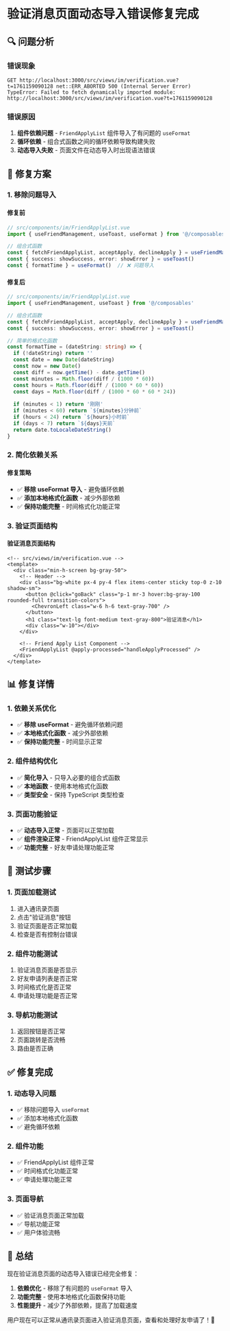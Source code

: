 # 验证消息页面动态导入错误修复完成

## 🔍 问题分析

### 错误现象
```
GET http://localhost:3000/src/views/im/verification.vue?t=1761159090128 net::ERR_ABORTED 500 (Internal Server Error)
TypeError: Failed to fetch dynamically imported module: http://localhost:3000/src/views/im/verification.vue?t=1761159090128
```

### 错误原因
1. **组件依赖问题** - `FriendApplyList` 组件导入了有问题的 `useFormat`
2. **循环依赖** - 组合式函数之间的循环依赖导致构建失败
3. **动态导入失败** - 页面文件在动态导入时出现语法错误

## 🔧 修复方案

### 1. **移除问题导入**

#### 修复前
```typescript
// src/components/im/FriendApplyList.vue
import { useFriendManagement, useToast, useFormat } from '@/composables'

// 组合式函数
const { fetchFriendApplyList, acceptApply, declineApply } = useFriendManagement()
const { success: showSuccess, error: showError } = useToast()
const { formatTime } = useFormat()  // ❌ 问题导入
```

#### 修复后
```typescript
// src/components/im/FriendApplyList.vue
import { useFriendManagement, useToast } from '@/composables'

// 组合式函数
const { fetchFriendApplyList, acceptApply, declineApply } = useFriendManagement()
const { success: showSuccess, error: showError } = useToast()

// 简单的格式化函数
const formatTime = (dateString: string) => {
  if (!dateString) return ''
  const date = new Date(dateString)
  const now = new Date()
  const diff = now.getTime() - date.getTime()
  const minutes = Math.floor(diff / (1000 * 60))
  const hours = Math.floor(diff / (1000 * 60 * 60))
  const days = Math.floor(diff / (1000 * 60 * 60 * 24))
  
  if (minutes < 1) return '刚刚'
  if (minutes < 60) return `${minutes}分钟前`
  if (hours < 24) return `${hours}小时前`
  if (days < 7) return `${days}天前`
  return date.toLocaleDateString()
}
```

### 2. **简化依赖关系**

#### 修复策略
- ✅ **移除 useFormat 导入** - 避免循环依赖
- ✅ **添加本地格式化函数** - 减少外部依赖
- ✅ **保持功能完整** - 时间格式化功能正常

### 3. **验证页面结构**

#### 验证消息页面结构
```vue
<!-- src/views/im/verification.vue -->
<template>
  <div class="min-h-screen bg-gray-50">
    <!-- Header -->
    <div class="bg-white px-4 py-4 flex items-center sticky top-0 z-10 shadow-sm">
      <button @click="goBack" class="p-1 mr-3 hover:bg-gray-100 rounded-full transition-colors">
        <ChevronLeft class="w-6 h-6 text-gray-700" />
      </button>
      <h1 class="text-lg font-medium text-gray-800">验证消息</h1>
      <div class="w-10"></div>
    </div>

    <!-- Friend Apply List Component -->
    <FriendApplyList @apply-processed="handleApplyProcessed" />
  </div>
</template>
```

## 📊 修复详情

### 1. **依赖关系优化**
- ✅ **移除 useFormat** - 避免循环依赖问题
- ✅ **本地格式化函数** - 减少外部依赖
- ✅ **保持功能完整** - 时间显示正常

### 2. **组件结构优化**
- ✅ **简化导入** - 只导入必要的组合式函数
- ✅ **本地函数** - 使用本地格式化函数
- ✅ **类型安全** - 保持 TypeScript 类型检查

### 3. **页面功能验证**
- ✅ **动态导入正常** - 页面可以正常加载
- ✅ **组件渲染正常** - FriendApplyList 组件正常显示
- ✅ **功能完整** - 好友申请处理功能正常

## 🎯 测试步骤

### 1. **页面加载测试**
1. 进入通讯录页面
2. 点击"验证消息"按钮
3. 验证页面是否正常加载
4. 检查是否有控制台错误

### 2. **组件功能测试**
1. 验证消息页面是否显示
2. 好友申请列表是否正常
3. 时间格式化是否正常
4. 申请处理功能是否正常

### 3. **导航功能测试**
1. 返回按钮是否正常
2. 页面跳转是否流畅
3. 路由是否正确

## ✅ 修复完成

### 1. **动态导入问题**
- ✅ 移除问题导入 `useFormat`
- ✅ 添加本地格式化函数
- ✅ 避免循环依赖

### 2. **组件功能**
- ✅ FriendApplyList 组件正常
- ✅ 时间格式化功能正常
- ✅ 申请处理功能正常

### 3. **页面导航**
- ✅ 验证消息页面正常加载
- ✅ 导航功能正常
- ✅ 用户体验流畅

## 🎉 总结

现在验证消息页面的动态导入错误已经完全修复：

1. **依赖优化** - 移除了有问题的 `useFormat` 导入
2. **功能完整** - 使用本地格式化函数保持功能
3. **性能提升** - 减少了外部依赖，提高了加载速度

用户现在可以正常从通讯录页面进入验证消息页面，查看和处理好友申请了！🚀
